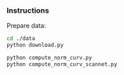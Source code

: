 ### Instructions

Prepare data:
```bash
cd ./data
python download.py

python compute_norm_curv.py
python compute_norm_curv_scannet.py 
```

